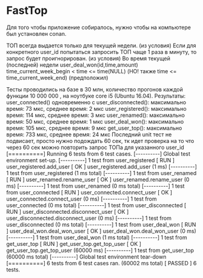 # FastTop
Для того чтобы приложение собиралось, нужно чтобы на компьютере был установлен conan.

ТОП всегда выдается только для текущей недели. (из условия)
Если для конкретного user_id попытаться запросить ТОП чаще 1 раза в минуту, то запрос будет проигнорирован. (из условия)
Во время текущей (последней) недели user_deal_won(id,time,amount) time_current_week_begin < time <= time(NULL) (НО! также time <= time_current_week_end) (предположил)

Тесты проводились на базе в 30 млн, количество прогонов каждой функции 10 000 000 , на ноутбуке core i5 (Ubuntu 16.04). Результаты:
user_connected() одновременно с user_disconnected(): максимально время: 73 мкс, среднее время: 2 мкс
user_registered():  максимально время:  114 мкс, среднее время: 3 мкс
user_renamed():  максимально время:  50 мкс, среднее время: 1 мкс
user_deal_won():  максимально время:  105 мкс, среднее время: 9 мкс
get_user_top():  максимально время:  733 мкс, среднее время: 24 мкс
Последний unit тест не подвисает, просто нужно подождать 60 сек, тк идет проверка на то что через 60 сек можно повторить запрос ТОПа для указанного user_id
[==========] Running 6 tests from 6 test cases.
[----------] Global test environment set-up.
[----------] 1 test from user_registered
[ RUN      ] user_registered.add_user
[       OK ] user_registered.add_user (1 ms)
[----------] 1 test from user_registered (1 ms total)
[----------] 1 test from user_renamed
[ RUN      ] user_renamed.rename_user
[       OK ] user_renamed.rename_user (0 ms)
[----------] 1 test from user_renamed (0 ms total)
[----------] 1 test from user_connected
[ RUN      ] user_connected.connect_user
[       OK ] user_connected.connect_user (0 ms)
[----------] 1 test from user_connected (0 ms total)
[----------] 1 test from user_disconnected
[ RUN      ] user_disconnected.disconnect_user
[       OK ] user_disconnected.disconnect_user (0 ms)
[----------] 1 test from user_disconnected (0 ms total)
[----------] 1 test from user_deal_won
[ RUN      ] user_deal_won.deal_won_user
[       OK ] user_deal_won.deal_won_user (0 ms) 
[----------] 1 test from user_deal_won (1 ms total)
[----------] 1 test from get_user_top
[ RUN      ] get_user_top.get_top_user
[       OK ] get_user_top.get_top_user (60000 ms)
[----------] 1 test from get_user_top (60000 ms total)
[----------] Global test environment tear-down
[==========] 6 tests from 6 test cases ran. (60002 ms total)
[  PASSED  ] 6 tests.
